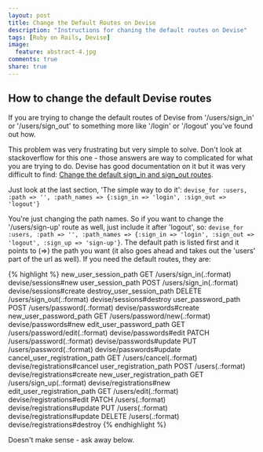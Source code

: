 ```yaml
---
layout: post
title: Change the Default Routes on Devise
description: "Instructions for chaning the default routes on Devise"
tags: [Ruby on Rails, Devise]
image:
  feature: abstract-4.jpg
comments: true
share: true
---
```


## How to change the default Devise routes
If you are trying to change the default routes of Devise from '/users/sign_in' or '/users/sign_out' to something more like '/login' or '/logout' you've found out how.

This problem was very frustrating but very simple to solve. Don't look at stackoverflow for this one - those answers are way to complicated for what you are trying to do. Devise has good documentation on it but it was very difficult to find: [Change the default sign_in and sign_out routes](https://github.com/plataformatec/devise/wiki/How-To:-Change-the-default-sign_in-and-sign_out-routes). 

Just look at the last section, 'The simple way to do it':
`devise_for :users, :path => '', :path_names => {:sign_in => 'login', :sign_out => 'logout'}`

You're just changing the path names. So if you want to change the '/users/sign-up' route as well, just include it after 'logout', so:
`devise_for :users, :path => '', :path_names => {:sign_in => 'login', :sign_out => 'logout', :sign_up => 'sign-up'}`. The default path is listed first and it points to (=>) the path you want (it also goes ahead and takes out the 'users' part of the url as well).  If you need the default routes, they are:

{% highlight %}
new_user_session_path	 GET	 /users/sign_in(.:format)	 devise/sessions#new
user_session_path	 POST	 /users/sign_in(.:format)	 devise/sessions#create
destroy_user_session_path	 DELETE	 /users/sign_out(.:format)	 devise/sessions#destroy
user_password_path	 POST	 /users/password(.:format)	 devise/passwords#create
new_user_password_path	 GET	 /users/password/new(.:format)	 devise/passwords#new
edit_user_password_path	 GET	 /users/password/edit(.:format)	 devise/passwords#edit
PATCH	 /users/password(.:format)	 devise/passwords#update
PUT	 /users/password(.:format)	 devise/passwords#update
cancel_user_registration_path	 GET	 /users/cancel(.:format)	 devise/registrations#cancel
user_registration_path	 POST	 /users(.:format)	 devise/registrations#create
new_user_registration_path	 GET	 /users/sign_up(.:format)	 devise/registrations#new
edit_user_registration_path	 GET	 /users/edit(.:format)	 devise/registrations#edit
PATCH	 /users(.:format)	 devise/registrations#update
PUT	 /users(.:format)	 devise/registrations#update
DELETE	 /users(.:format)	 devise/registrations#destroy
{% endhighlight %}

Doesn't make sense - ask away below.